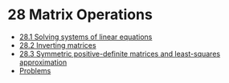 # 28 Matrix Operations

* [28.1 Solving systems of linear equations](exercises_28.1.md)
* [28.2 Inverting matrices](exercises_28.2.md)
* [28.3 Symmetric positive-definite matrices and least-squares approximation](exercises_28.3.md)
* [Problems](problems.md)

